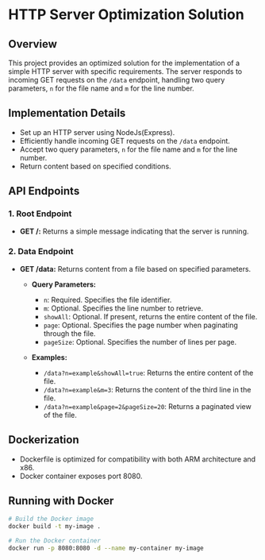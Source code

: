 # HTTP Server Optimization Solution

## Overview

This project provides an optimized solution for the implementation of a simple HTTP server with specific requirements. The server responds to incoming GET requests on the `/data` endpoint, handling two query parameters, `n` for the file name and `m` for the line number.

## Implementation Details

- Set up an HTTP server using NodeJs(Express).
- Efficiently handle incoming GET requests on the `/data` endpoint.
- Accept two query parameters, `n` for the file name and `m` for the line number.
- Return content based on specified conditions.

## API Endpoints

### 1. Root Endpoint

- **GET /:**
  Returns a simple message indicating that the server is running.

### 2. Data Endpoint

- **GET /data:**
  Returns content from a file based on specified parameters.

   - **Query Parameters:**
      - `n`: Required. Specifies the file identifier.
      - `m`: Optional. Specifies the line number to retrieve.
      - `showAll`: Optional. If present, returns the entire content of the file.
      - `page`: Optional. Specifies the page number when paginating through the file.
      - `pageSize`: Optional. Specifies the number of lines per page.

   - **Examples:**
      - `/data?n=example&showAll=true`: Returns the entire content of the file.
      - `/data?n=example&m=3`: Returns the content of the third line in the file.
      - `/data?n=example&page=2&pageSize=20`: Returns a paginated view of the file.

## Dockerization

- Dockerfile is optimized for compatibility with both ARM architecture and x86.
- Docker container exposes port 8080.

## Running with Docker

```bash
# Build the Docker image
docker build -t my-image .

# Run the Docker container
docker run -p 8080:8080 -d --name my-container my-image
